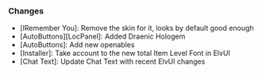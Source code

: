 ### Changes ###

  * [IRemember You]: Remove the skin for it, looks by default good enough
  * [AutoButtons][LocPanel]: Added Draenic Hologem
  * [AutoButtons]: Add new openables
  * [Installer]: Take account to the new total Item Level Font in ElvUI
  * [Chat Text]: Update Chat Text with recent ElvUI changes
